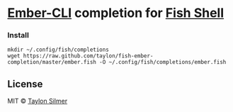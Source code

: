 # [Ember-CLI](http://www.ember-cli.com/) completion for [Fish Shell](http://fishshell.com)

### Install

```fish
mkdir ~/.config/fish/completions
wget https://raw.github.com/taylon/fish-ember-completion/master/ember.fish -O ~/.config/fish/completions/ember.fish
```

## License

MIT © [Taylon Silmer](https://github.com/taylon)
